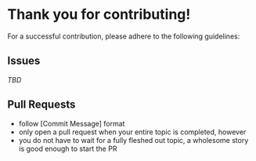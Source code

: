 # Thank you for contributing!

For a successful contribution, please adhere to the following guidelines:

## Issues

_TBD_

## Pull Requests

- follow [Commit Message] format
- only open a pull request when your entire topic is completed, however
- you do not have to wait for a fully fleshed out topic, a wholesome story is good enough to start the PR

[karma-commit]: http://karma-runner.github.io/1.0/dev/git-commit-msg.html
